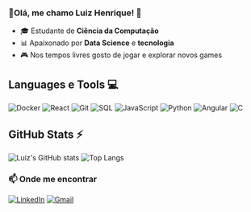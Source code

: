 ### 🤖Olá, me chamo Luiz Henrique! 🤖
- 🎓 Estudante de **Ciência da Computação**  
- 📊 Apaixonado por **Data Science** e **tecnologia**  
- 🎮 Nos tempos livres gosto de jogar e explorar novos games  


## Languages e Tools 💻

![Docker](https://img.shields.io/badge/Docker-2496ED?style=for-the-badge&logo=docker&logoColor=white)
![React](https://img.shields.io/badge/React-61DAFB?style=for-the-badge&logo=react&logoColor=black)
![Git](https://img.shields.io/badge/Git-F05032?style=for-the-badge&logo=git&logoColor=white)
![SQL](https://img.shields.io/badge/SQL-4479A1?style=for-the-badge&logo=mysql&logoColor=white)
![JavaScript](https://img.shields.io/badge/JavaScript-F7DF1E?style=for-the-badge&logo=javascript&logoColor=black)
![Python](https://img.shields.io/badge/Python-3776AB?style=for-the-badge&logo=python&logoColor=white)
![Angular](https://img.shields.io/badge/Angular-0F0F11.svg?style=for-the-badge&logo=Angular&logoColor=white)
![C](https://img.shields.io/badge/C-A8B9CC.svg?style=for-the-badge&logo=C&logoColor=black)

## GitHub Stats ⚡

  ![Luiz's GitHub stats](https://github-readme-stats.vercel.app/api?username=luidhz&show_icons=true&theme=tokyonight)
  ![Top Langs](https://github-readme-stats.vercel.app/api/top-langs/?username=luidhz&layout=compact&theme=tokyonight)


### 📫 Onde me encontrar

[![LinkedIn](https://img.shields.io/badge/LinkedIn-0A66C2?style=for-the-badge&logo=linkedin&logoColor=white)](https://www.linkedin.com/in/luiz-henrique-025962264)
[![Gmail](https://img.shields.io/badge/Gmail-D14836?style=for-the-badge&logo=gmail&logoColor=white)](mailto:hluiz1505@gmail.com)

